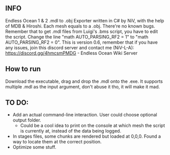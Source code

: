 ## INFO ##

Endless Ocean 1 & 2 .mdl to .obj Exporter written in C# by NiV, with the help of MDB & Hiroshi. Each mesh equals to a .obj. There're no known bugs. Remember that to get .mdl files from Luigi's .bms script, you have to edit the script. Change the line "math AUTO_PARSING_RF2 = 1" to "math AUTO_PARSING_RF2 = 0". This is version 0.6, remember that if you have any issues, join this discord server and contact me (NiV-L-A): https://discord.gg/4hmcsmPMDG - Endless Ocean Wiki Server

## How to run ##
Download the executable, drag and drop the .mdl onto the .exe. It supports multiple .mdl as the input argument, don't abuse it tho, it will make it mad.

## TO DO: ##
- Add an actual command-line interaction. User could choose optional output folder.
	- Could be a cool idea to print on the console at which mesh the script is currently at, instead of the data being logged.
- In stages files, some chunks are rendered but loaded at 0,0,0. Found a way to locate them at the correct position.
- Optimize some stuff.
